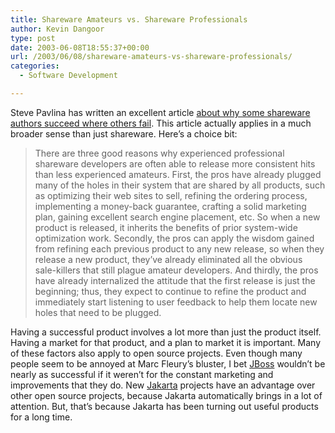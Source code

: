 ```yaml
---
title: Shareware Amateurs vs. Shareware Professionals
author: Kevin Dangoor
type: post
date: 2003-06-08T18:55:37+00:00
url: /2003/06/08/shareware-amateurs-vs-shareware-professionals/
categories:
  - Software Development

---
```

Steve Pavlina has written an excellent article [about why some shareware authors succeed where others fail][1]. This article actually applies in a much broader sense than just shareware. Here&#8217;s a choice bit:

> There are three good reasons why experienced professional shareware developers are often able to release more consistent hits than less experienced amateurs. First, the pros have already plugged many of the holes in their system that are shared by all products, such as optimizing their web sites to sell, refining the ordering process, implementing a money-back guarantee, crafting a solid marketing plan, gaining excellent search engine placement, etc. So when a new product is released, it inherits the benefits of prior system-wide optimization work. Secondly, the pros can apply the wisdom gained from refining each previous product to any new release, so when they release a new product, they&#8217;ve already eliminated all the obvious sale-killers that still plague amateur developers. And thirdly, the pros have already internalized the attitude that the first release is just the beginning; thus, they expect to continue to refine the product and immediately start listening to user feedback to help them locate new holes that need to be plugged.

Having a successful product involves a lot more than just the product itself. Having a market for that product, and a plan to market it is important. Many of these factors also apply to open source projects. Even though many people seem to be annoyed at Marc Fleury&#8217;s bluster, I bet [JBoss][2] wouldn&#8217;t be nearly as successful if it weren&#8217;t for the constant marketing and improvements that they do. New [Jakarta][3] projects have an advantage over other open source projects, because Jakarta automatically brings in a lot of attention. But, that&#8217;s because Jakarta has been turning out useful products for a long time.

 [1]: http://www.dexterity.com/articles/shareware-amateurs-vs-shareware-professionals.htm "Shareware Amateurs vs. Shareware Professionals by Steve Pavlina"
 [2]: http://www.jboss.org
 [3]: http://jakarta.apache.org